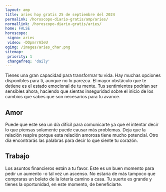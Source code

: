 ```yaml
---
layout: amp
title: aries hoy gratis 25 de septiembre del 2024 
permalink: /horoscopo-diario-gratis/amp/aries/
normallink: /horoscopo-diario-gratis/aries/
home: FALSE
horoscopo:
 signo: aries
 video: -DQpmrrAIeU
ogimg: /images/aries_char.png
sitemap:
 priority: 1
 changefreq: 'daily'
---
```



Tienes una gran capacidad para transformar tu vida. Hay muchas opciones disponibles para ti, aunque no lo parezca. El mayor obstáculo que te detiene es el estado emocional de tu mente. Tus sentimientos podrían ser sensibles ahora, haciendo que sientas inseguridad sobre el inicio de los cambios que sabes que son necesarios para tu avance.

## Amor

Puede que este sea un día difícil para comunicarte ya que el intentar decir lo que piensas solamente puede causar más problemas. Deja que la relación respire porque esta relación amorosa tiene mucho potencial. Otro día encontrarás las palabras para decir lo que siente tu corazón.

## Trabajo

Los asuntos financieros están a tu favor. Este es un buen momento para pedir un aumento -o tal vez un ascenso. No estaría de más tampoco que compraras un boleto de la lotería camino a casa. Tu suerte es grande y tienes la oportunidad, en este momento, de beneficiarte.